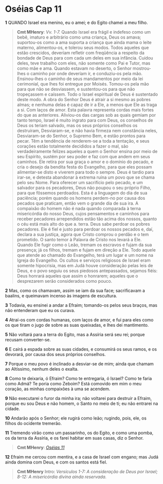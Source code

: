 # Oséias Cap 11

**1** 	QUANDO Israel era menino, eu o amei; e do Egito chamei a meu filho.

> **Cmt MHenry**: *Vv. 1-7.* Quando Israel era frágil e indefeso como um bebê, imaturo e arbitrário como uma criança, Deus os amava; suportou-os como a ama suporta a criança que ainda mama o leite materno, alimentou-os, e tolerou seus modos. Todos aqueles que estão crescidos, deveríam refletir com freqüência a respeito da bondade de Deus para com cada um deles em sua infância. Cuidou deles, teve trabalho com eles, não somente como Pai e Tutor, mas como mãe e ama. Quando estavam no deserto, o Senhor mostrou-lhes o caminho por onde deveríam ir, e conduziu-os pela mão. Ensinou-lhes o caminho de seus mandamentos por meio da lei cerimonial, que lhes foi entregue por Moisés. Tomou-os pela mão para que não se desviassem, e sustentou-os para que não tropeçassem e caíssem. Todo o Israel espiritual de Deus é sustentado deste modo. A obra do Senhor Deus é atrair a si mesmo as pobres almas; e nenhuma delas é capaz de ir a Ele, a menos que Ele as traga a si. Com laços de amor. Esta palavra representa cordas mais fortes do que as anteriores. Aliviou-os das cargas sob as quais gemiam por tanto tempo, Israel é muito ingrato para com Deus, os conselhos de Deus os teriam salvado, mas os seus próprios conselhos os destruíram, Desviaram-se, e não havia firmeza nem constância neles, Desviaram-se do Senhor, o Supremo Bem, e estão prontos para pecar. Têm a tendência de renderem-se a toda a tentação, e seus corações estão totalmente decididos a fazer o mal, são verdadeiramente felizes aqueles a quem o Senhor ensina por meio de seu Espírito, sustém por seu poder e faz com que andem em seus caminhos. Ele retira por sua graça o amor e o domínio do pecado, e cria o desejo da bendita festa do Evangelho, para que eles possam alimentar-se disto e viverem para todo o sempre. Deus é tardio para irar-se, e detesta abandonar à extrema ruína um povo que se chama pelo seu Nome. Para oferecer um sacrifício pelo pecado, e um salvador para os pecadores, Deus não poupou o seu próprio Filho, para que fôssemos perdoados. Esta é a linguagem do dia de sua paciência; porém quando os homens perdem-no por causa dos pecados que praticam, então vem o grande dia de sua ira. A compaixão do homem não é nada quando comparada à terna misericórdia do nosso Deus, cujos pensamentos e caminhos para receber pecadores arrependidos estão tão acima dos nossos, quanto o céu está mais alto do que a. terra. Deus sabe perdoar os pobres pecadores. Ele é fiel e justo para perdoar os nossos pecados e, daí, declara a sua justiça, agora que Cristo comprou o perdão e o tem prometido. O santo temor à Palavra de Cristo nos levará a Ele. Quando Ele fugir como o Leão, tremam os escravos e fujam da sua presença; já os filhos, tremam e fujam em direção a Ele. Todo aquele que atende ao chamado do Evangelho, terá um lugar e um nome na Igreja do Evangelho. Os cultos e serviços religiosos de Israel eram somente hipocrisia, mas em Judá houve consideração pelas leis de Deus, e o povo seguiu os seus piedosos antepassados, sejamos fiéis: Deus honrará aqueles que assim o honrarem; aqueles que o desprezarem serão considerados como pouco.

**2** 	Mas, como os chamavam, assim se iam da sua face; sacrificavam a baalins, e queimavam incenso às imagens de escultura.

**3** 	Todavia, eu ensinei a andar a Efraim; tomando-os pelos seus braços, mas não entenderam que eu os curava.

**4** 	Atraí-os com cordas humanas, com laços de amor, e fui para eles como os que tiram o jugo de sobre as suas queixadas, e lhes dei mantimento.

**5** 	Não voltará para a terra do Egito, mas a Assíria será seu rei; porque recusam converter-se.

**6** 	E cairá a espada sobre as suas cidades, e consumirá os seus ramos, e os devorará, por causa dos seus próprios conselhos.

**7** 	Porque o meu povo é inclinado a desviar-se de mim; ainda que chamam ao Altíssimo, nenhum deles o exalta.

**8** 	Como te deixaria, ó Efraim? Como te entregaria, ó Israel? Como te faria como Admá? Te poria como Zeboim? Está comovido em mim o meu coração, as minhas compaixões à uma se acendem.

**9** 	Não executarei o furor da minha ira; não voltarei para destruir a Efraim, porque eu sou Deus e não homem, o Santo no meio de ti; eu não entrarei na cidade.

**10** 	Andarão após o Senhor; ele rugirá como leão; rugindo, pois, ele, os filhos do ocidente tremerão.

**11** 	Tremendo virão como um passarinho, os do Egito, e como uma pomba, os da terra da Assíria, e os farei habitar em suas casas, diz o Senhor.

> **Cmt MHenry**: *[Oséias 11](../28A-Os/11.md#0)*

**12** 	Efraim me cercou com mentira, e a casa de Israel com engano; mas Judá ainda domina com Deus, e com os santos está fiel.


> **Cmt MHenry** Intro: *Versículos 1-7: A consideração de Deus por Israel; 8-12: A misericórdia divina ainda reservada.*